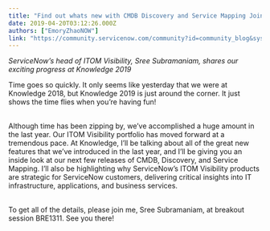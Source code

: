 ```yaml
---
title: "Find out whats new with CMDB Discovery and Service Mapping Join Breakout  at Knowledge "
date: 2019-04-20T03:12:26.000Z
authors: ["EmoryZhaoNOW"]
link: "https://community.servicenow.com/community?id=community_blog&sys_id=2432f823db707f0cfece0b55ca961998"
---
```

<p><em>ServiceNow’s head of ITOM Visibility, Sree Subramaniam, shares our exciting progress at Knowledge 2019</em></p>
<p>Time goes so quickly. It only seems like yesterday that we were at Knowledge 2018, but Knowledge 2019 is just around the corner. It just shows the time flies when you’re having fun!</p>
<p><br />Although time has been zipping by, we’ve accomplished a huge amount in the last year. Our ITOM Visibility portfolio has moved forward at a tremendous pace. At Knowledge, I’ll be talking about all of the great new features that we’ve introduced in the last year, and I’ll be giving you an inside look at our next few releases of CMDB, Discovery, and Service Mapping. I’ll also be highlighting why ServiceNow’s ITOM Visibility products are strategic for ServiceNow customers, delivering critical insights into IT infrastructure, applications, and business services.</p>
<p><br />To get all of the details, please join me, Sree Subramaniam, at breakout session BRE1311. See you there!</p>